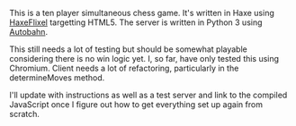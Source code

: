 This is a ten player simultaneous chess game. It's written in Haxe using [HaxeFlixel](https://github.com/HaxeFlixel/flixel) targetting HTML5. The server is written in Python 3 using [Autobahn](https://github.com/tavendo/AutobahnPython). 

This still needs a lot of testing but should be somewhat playable considering there is no win logic yet. I, so far, have only tested this using Chromium. Client needs a lot of refactoring, particularly in the determineMoves method. 

I'll update with instructions as well as a test server and link to the compiled JavaScript once I figure out how to get everything set up again from scratch. 